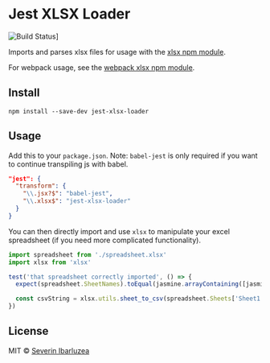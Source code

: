 # Jest XLSX Loader

![Build Status](https://circleci.com/gh/seveibar/jest-xlsx-loader.png?circle-token=b5b39e67e7230df2796a21b96184f53989e60d5d)]

Imports and parses xlsx files for usage with the [xlsx npm module](https://www.npmjs.com/package/xlsx).

For webpack usage, see the [webpack xlsx npm module](https://github.com/seveibar/xlsx-loader).

## Install

```
npm install --save-dev jest-xlsx-loader
```

## Usage

Add this to your `package.json`. Note: `babel-jest` is only required if
you want to continue transpiling js with babel.

```json
"jest": {
  "transform": {
    "\\.jsx?$": "babel-jest",
    "\\.xlsx$": "jest-xlsx-loader"
  }
}
```

You can then directly import and use `xlsx` to manipulate your excel spreadsheet
(if you need more complicated functionality).

```javascript
import spreadsheet from './spreadsheet.xlsx'
import xlsx from 'xlsx'

test('that spreadsheet correctly imported', () => {
  expect(spreadsheet.SheetNames).toEqual(jasmine.arrayContaining([jasmine.any(String)]))

  const csvString = xlsx.utils.sheet_to_csv(spreadsheet.Sheets['Sheet1'])
})
```

## License

MIT © [Severin Ibarluzea](github.com/seveibar)
